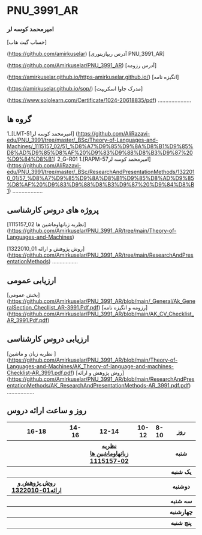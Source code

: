 # PNU_3991_AR
### امیرمحمد کوسه لر
[حساب گیت هاب]

(https://github.com/amirkuselar)
[آدرس ریپازیتوری PNU_3991_AR]

(https://github.com/Amirkuselar/PNU_3991_AR)
[آدرس رزومه]

(https://amirkuselar.github.io/https-amirkuselar.github.io/)
[انگیزه نامه]

(https://amirkuselar.github.io/sop/)
[مدرک جاوا اسکریپت]

(https://www.sololearn.com/Certificate/1024-20618835/pdf)
......................


## گروه ها
1_[LMT-51امیرمحمد کوسه لر]
(https://github.com/AliRazavi-edu/PNU_3991/tree/master/_BSc/Theory-of-Languages-and-Machines/_1115157_02/51_%D8%A7%D9%85%D9%8A%D8%B1%D9%85%D8%AD%D9%85%D8%AF%20%D9%83%D9%88%D8%B3%D9%87%20%D9%84%D8%B1)
2_G-R01
1.[RAPM-57امیرمحمد کوسه لر]
(https://github.com/AliRazavi-edu/PNU_3991/tree/master/_BSc/ResearchAndPresentationMethods/1322010_01/57_%D8%A7%D9%85%D9%8A%D8%B1%D9%85%D8%AD%D9%85%D8%AF%20%D9%83%D9%88%D8%B3%D9%87%20%D9%84%D8%B1)
....................

## پروژه های  دروس کارشناسی
[1115157_02 نظريه زبانهاوماشين ها]
(https://github.com/Amirkuselar/PNU_3991_AR/tree/main/Theory-of-Languages-and-Machines)

[1322010_01 روش پژوهش و ارائه]
(https://github.com/Amirkuselar/PNU_3991_AR/tree/main/ResearchAndPresentationMethods)
.................

## ارزیابی عمومی
[بخش عمومی]
(https://github.com/Amirkuselar/PNU_3991_AR/blob/main/_General/Ak_GeneralSection_Checllist_AR-3991.Pdf.pdf)
[رزومه و انگیزه نامه]
(https://github.com/Amirkuselar/PNU_3991_AR/blob/main/AK_CV_Checklist_AR_3991.Pdf.pdf)
## ارزیابی دروس کارشناسی 
[نظریه زبان و ماشین ]
(https://github.com/Amirkuselar/PNU_3991_AR/blob/main/Theory-of-Languages-and-Machines/AK_Theory-of-language-and-machines-Checklist-AR_3991.pdf.pdf)
[روش پژوهش و ارائه]
(https://github.com/Amirkuselar/PNU_3991_AR/blob/main/ResearchAndPresentationMethods/AK_ResearchAndPresentationMethods-AR_3991.pdf.pdf)
..................



## روز و ساعت ارائه دروس

<table style="width:100%">
  <tr>
    <th >16-18</th>
    <th >14-16</th>
    <th >12-14</th>
    <th>10-12</th>
    <th>8-10</th>
    <th>روز</th>
   </tr>
  <tr>
    <th ></th>
    <th ><a </a></th>
    <th ><a href="https://github.com/AliRazavi-edu/PNU_3991/tree/master/_BSc/Theory-of-Languages-and-Machines" >نظريه زبانهاوماشين ها 02-1115157</a></th>
    <th></th>
    <th></th>
    <th>شنبه</th>
  </tr>
   <tr>
    <th ></th>
    <th ></th>
    <th></th>
    <th></th>
    <th ></th>
    <th>یک شنبه</th>
  </tr>
   <tr>
     <th ><a href="https://github.com/AliRazavi-edu/PNU_3991/tree/master/_BSc/ResearchAndPresentationMethods">روش پژوهش و ارائه01-1322010</a> </th>
     <th ><a </a></th>
     <th><a </a></th>
     <th><a </a></th>
    <th ></th>   
    <th>دوشنبه</th>
  </tr>
   <tr>
    <th ></th>
    <th ></th>
    <th></th>
    <th></th>
    <th ></th>
    <th>سه شنبه</th>
  </tr>
   <tr>
    <th ></th>
    <th ></th>
    <th></th>
    <th></th>
     <th ><a </a></th>
    <th>چهارشنبه</th>
  </tr>
   <tr>
    <th ></th>
     <th ><a  </a></th>
     <th ><a </a></th>
     <th><a  </a></th>
    <th><a </a></th>
    <th>پنج شنبه</th>
  </tr>
</table>
